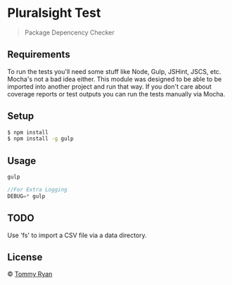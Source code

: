 # Pluralsight Test
> Package Depencency Checker

## Requirements

To run the tests you'll need some stuff like Node, Gulp, JSHint, JSCS, etc.
Mocha's not a bad idea either.  This module was designed to be able to be imported into
another project and run that way.  If you don't care about coverage reports or test outputs
you can run the tests manually via Mocha.

## Setup

```sh
$ npm install
$ npm install -g gulp
```

## Usage

```js
gulp

//For Extra Logging
DEBUG=* gulp
```

## TODO

Use 'fs' to import a CSV file via a data directory.

## License

 © [Tommy Ryan](http://www.tommy-ryan.com)


[npm-image]: https://badge.fury.io/js/pluralsight.svg
[npm-url]: https://npmjs.org/package/pluralsight
[travis-image]: https://travis-ci.org/tallboy/pluralsight.svg?branch=master
[travis-url]: https://travis-ci.org/tallboy/pluralsight
[daviddm-image]: https://david-dm.org/tallboy/pluralsight.svg?theme=shields.io
[daviddm-url]: https://david-dm.org/tallboy/pluralsight
[coveralls-image]: https://coveralls.io/repos/tallboy/pluralsight/badge.svg
[coveralls-url]: https://coveralls.io/r/tallboy/pluralsight
